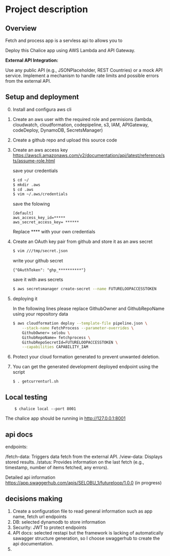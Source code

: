 # Project description

## Overview

Fetch and process app is a servless api to allows you to

Deploy this Chalice app using AWS Lambda and API Gateway.

**External API Integration:**

Use any public API (e.g., JSONPlaceholder, REST Countries) or a mock API service.
Implement a mechanism to handle rate limits and possible errors from the external API.

## Setup and deployment

0. Install and configura aws cli
1. Create an aws user with the required role and permisions (lambda, cloudwatch, cloudformation, codepipeline, s3, IAM, APIGateway, codeDeploy, DynamoDB, SecretsManager)
2. Create a github repo and upload this source code
3. Create an aws access key https://awscli.amazonaws.com/v2/documentation/api/latest/reference/sts/assume-role.html

    save your credentials

    ```bash
    $ cd ~/
    $ mkdir .aws
    $ cd .aws
    $ vim ~/.aws/credentials
    ```

    save the folowing

    ```
    [default]
    aws_access_key_id=*****
    aws_secret_access_key= ******
    ```

    Replace **** with your own credentials

4. Create an OAuth key pair from github and store it as an aws secret

    ``` bash 
    $ vim ///tmp/secret.json 
    ```

    write your github secret
    ```
    {"OAuthToken": "ghp_**********"}
    ```

    save it with aws secrets

    ``` bash
    $ aws secretsmanager create-secret --name FUTURELOOPACCESSTOKEN         --description "Token for Github Repo Access" --secret-string file:///tmp/secret.json
    ```

5. deploying it 

    In the following lines please replace GithubOwner and GithubRepoName using your repository data

    ``` bash
    $ aws cloudformation deploy --template-file pipeline.json \
        --stack-name FetchProcess --parameter-overrides \
        GithubOwner= selobu \
        GithubRepoName= fetchprocess \
        GithubRepoSecretId=FUTURELOOPACCESSTOKEN \
        --capabilities CAPABILITY_IAM
    ```

6. Protect your cloud formation generated to prevent unwanted deletion.

7. You can get the generated development deployed endpoint using the script 

    ```
    $ . getcurrenturl.sh
    ```
## Local testing

```
    $ chalice local --port 8001
```

The chalice app should be running in http://127.0.0.1:8001


## api docs

endpoints:


/fetch-data: Triggers data fetch from the external API.
/view-data: Displays stored results.
/status: Provides information on the last fetch (e.g., timestamp, number of items fetched, any errors).

Detailed api information https://app.swaggerhub.com/apis/SELOBU_1/futureloop/1.0.0  (in progress)

## decisions making

1. Create a sonfiguration file to read general information such as app name, fetch url endpoints
2. DB: selected dynamodb to store information
3. Security: JWT to protect endpoints
4. API docs: selected restapi but the framework is lacking of automatically sawagger structure generation, so I choose swaggerhub to create the api documentation.
5. 
